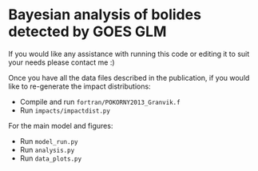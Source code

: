 # Bayesian analysis of bolides detected by GOES GLM

If you would like any assistance with running this code or editing it to suit your needs please contact me :)

Once you have all the data files described in the publication, if you would like to re-generate the impact distributions:
- Compile and run `fortran/POKORNY2013_Granvik.f`
- Run `impacts/impactdist.py`

For the main model and figures:
- Run `model_run.py`
- Run `analysis.py`
- Run `data_plots.py`
